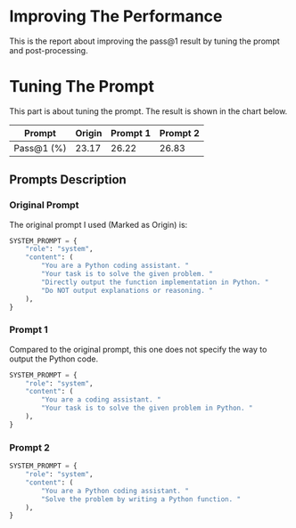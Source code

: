 # Improving The Performance

This is the report about improving the pass@1 result by tuning the prompt and post-processing.

# Tuning The Prompt

This part is about tuning the prompt. The result is shown in the chart below.

| Prompt | Origin | Prompt 1 | Prompt 2 |
| --- | --- | --- | --- |
| Pass@1 (%) | 23.17 | 26.22 | 26.83 |

## Prompts Description

### Original Prompt
The original prompt I used (Marked as Origin) is:
```python
SYSTEM_PROMPT = {
    "role": "system",
    "content": (
        "You are a Python coding assistant. "
        "Your task is to solve the given problem. "
        "Directly output the function implementation in Python. "
        "Do NOT output explanations or reasoning. "
    ),
}
```

### Prompt 1
Compared to the original prompt, this one does not specify the way to output the Python code.
```python
SYSTEM_PROMPT = {
    "role": "system",
    "content": (
        "You are a coding assistant. "
        "Your task is to solve the given problem in Python. "
    ),
}
```

### Prompt 2
```python
SYSTEM_PROMPT = {
    "role": "system",
    "content": (
        "You are a Python coding assistant. "
        "Solve the problem by writing a Python function. "
    ),
}
```